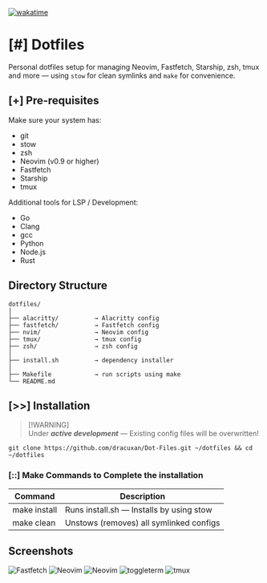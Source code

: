 [![wakatime](https://wakatime.com/badge/user/0d75cfc5-da70-41b7-b8c8-661ef9d8338b/project/9358976a-67c2-4357-8140-bd4a4c743b96.svg)](https://wakatime.com/badge/user/0d75cfc5-da70-41b7-b8c8-661ef9d8338b/project/9358976a-67c2-4357-8140-bd4a4c743b96)

# [#] Dotfiles

Personal dotfiles setup for managing Neovim, Fastfetch, Starship, zsh, tmux and more — using `stow` for clean symlinks and `make` for convenience.

## [+] Pre-requisites

Make sure your system has:

- git
- stow
- zsh
- Neovim (v0.9 or higher)
- Fastfetch
- Starship
- tmux

Additional tools for LSP / Development:

- Go
- Clang
- gcc
- Python
- Node.js
- Rust

## Directory Structure

```
dotfiles/
│
├── alacritty/          → Alacritty config
├── fastfetch/          → Fastfetch config
├── nvim/               → Neovim config
├── tmux/               → tmux config
├── zsh/                → zsh config
│
├── install.sh          → dependency installer
│
├── Makefile            → run scripts using make
└── README.md
```

## [>>] Installation

> [!WARNING]\
> Under _**active development**_ — Existing config files will be overwritten!

```
git clone https://github.com/dracuxan/Dot-Files.git ~/dotfiles && cd ~/dotfiles
```

### [::] Make Commands to Complete the installation

| Command      | Description                              |
| ------------ | ---------------------------------------- |
| make install | Runs install.sh — Installs by using stow |
| make clean   | Unstows (removes) all symlinked configs  |

## Screenshots

![Fastfetch](https://github.com/user-attachments/assets/31804d54-ff43-45c6-8f1b-79e3ae28cd0d)
![Neovim](https://github.com/user-attachments/assets/cb92ce16-dd48-48de-aea7-0d83d5bd2709)
![Neovim](https://github.com/user-attachments/assets/ab2f30a2-6305-4d98-af52-cd81d4dc5b1f)
![toggleterm](https://github.com/user-attachments/assets/e465ac94-6129-469a-94f4-8658a2dbc416)
![tmux](https://github.com/user-attachments/assets/e72e1d81-1c6a-4da1-b68c-6859778b783d)
